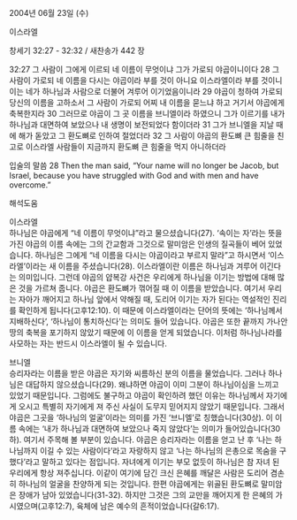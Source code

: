 2004년 06월 23일 (수)

이스라엘



창세기 32:27 - 32:32 / 새찬송가 442 장


32:27 그 사람이 그에게 이르되 네 이름이 무엇이냐 그가 가로되 야곱이니이다 
28 그 사람이 가로되 네 이름을 다시는 야곱이라 부를 것이 아니요 이스라엘이라 부를 것이니 이는 네가 하나님과 사람으로 더불어 겨루어 이기었음이니라 
29 야곱이 청하여 가로되 당신의 이름을 고하소서 그 사람이 가로되 어찌 내 이름을 묻느냐 하고 거기서 야곱에게 축복한지라 
30 그러므로 야곱이 그 곳 이름을 브니엘이라 하였으니 그가 이르기를 내가 하나님과 대면하여 보았으나 내 생명이 보전되었다 함이더라 
31 그가 브니엘을 지날 때에 해가 돋았고 그 환도뼈로 인하여 절었더라 
32 그 사람이 야곱의 환도뼈 큰 힘줄을 친고로 이스라엘 사람들이 지금까지 환도뼈 큰 힘줄을 먹지 아니하더라 

입술의 말씀 
28 Then the man said, “Your name will no longer be Jacob, but Israel, because you have struggled with God and with men and have overcome.”

해석도움





이스라엘  
하나님은 야곱에게 “네 이름이 무엇이냐”라고 물으셨습니다(27). ‘속이는 자’라는 뜻을 가진 야곱의 이름 속에는 그의 간교함과 그것으로 말미암은 인생의 질곡들이 베어 있었습니다. 하나님은 그에게 “네 이름을 다시는 야곱이라고 부르지 말라”고 하시면서 ‘이스라엘’이라는 새 이름을 주셨습니다(28). 이스라엘이란 이름은 하나님과 겨루어 이긴다는 의미입니다. 그런데 야곱의 얍복강 사건은 우리에게 하나님을 이기는 방법에 대해 많은 것을 가르쳐 줍니다. 야곱은 환도뼈가 꺾어질 때 이 이름을 받았습니다. 여기서 우리는 자아가 깨어지고 하나님 앞에서 약해질 때, 도리어 이기는 자가 된다는 역설적인 진리를 확인하게 됩니다(고후12:10). 이 때문에 이스라엘이라는 단어의 뜻에는 ‘하나님께서 지배하신다’, ‘하나님이 통치하신다’는 의미도 들어 있습니다. 야곱은 또한 끝까지 가나안 땅의 축복을 포기하지 않았기 때문에 이 이름을 얻게 되었습니다. 이처럼 하나님나라를 사모하는 자는 반드시 이스라엘이 될 수 있습니다.  

브니엘  
승리자라는 이름을 받은 야곱은 자기와 씨름하신 분의 이름을 물었습니다. 그러나 하나님은 대답하지 않으셨습니다(29). 왜냐하면 야곱이 이미 그분이 하나님이심을 느끼고 있었기 때문입니다. 그럼에도 불구하고 야곱이 확인하려 했던 이유는 하나님께서 자기에게 오시고 특별히 자기에게 져 주신 사실이 도무지 믿어지지 않았기 때문입니다. 그래서 야곱은 그곳을 ‘하나님의 얼굴’이라는 의미를 가진 ‘브니엘’로 칭했습니다(30상). 이 이름 속에는 ‘내가 하나님과 대면하여 보았으나 죽지 않았다’는 의미가 들어있습니다(30하). 여기서 주목해 볼 부분이 있습니다. 야곱은 승리자라는 이름을 얻고 난 후 ‘나는 하나님까지 이길 수 있는 사람이다’라고 자랑하지 않고 ‘나는 하나님의 은총으로 목숨을 구했다’라고 말하고 있다는 점입니다. 자녀에게 이기는 부모 없듯이 하나님은 참 자녀 된 우리에게 항상 져주십니다. 이같이 여기에 담긴 크신 은혜를 깨달은 사람은 도리어 겸손히 하나님의 얼굴을 찬양하게 되는 것입니다. 한편 야곱에게는 위골된 환도뼈로 말미암은 장애가 남아 있었습니다(31-32). 하지만 그것은 그의 교만을 깨어지게 한 은혜의 가시였으며(고후12:7), 육체에 남은 예수의 흔적이었습니다(갈6:17).